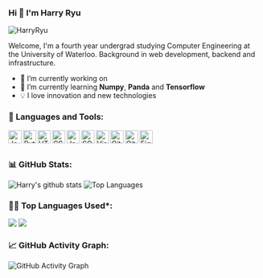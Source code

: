 ### Hi 👋 I'm Harry Ryu

<p align="left"> <img src="https://komarev.com/ghpvc/?username=HarryRyu" alt="HarryRyu" /> </p>

Welcome, I'm a fourth year undergrad studying Computer Engineering at the University of Waterloo. Background in web development, backend and infrastructure. 

- 🔭 I’m currently working on
- 🌱 I’m currently learning **Numpy**, **Panda** and **Tensorflow**
- 💡 I love innovation and new technologies

### 🧰 Languages and Tools:

<img align="left" alt="Java" width="26px" src="https://github.com/darshanr27/HarryRyu/blob/master/Assets/java.png" />
<img align="left" alt="Python" width="26px" src="https://github.com/darshanr27/HarryRyu/blob/master/Assets/python.png" />
<img align="left" alt="HTML5" width="26px" src="https://github.com/darshanr27/HarryRyu/blob/master/Assets/html.png" />
<img align="left" alt="CSS3" width="26px" src="https://github.com/darshanr27/HarryRyu/blob/master/Assets/css.png" />
<img align="left" alt="JavaScript" width="26px" src="https://github.com/darshanr27/HarryRyu/blob/master/Assets/javascript.png" />
<img align="left" alt="SQL" width="26px" src="https://github.com/darshanr27/HarryRyu/blob/master/Assets/sql.png" />
<img align="left" alt="Visual Studio Code" width="26px" src="https://github.com/HarryRyu7/HarryRyu/blob/master/Assets/visual-studio-code.png" />
<img align="left" alt="Git" width="26px" src="https://github.comHarryRyu7/HarryRyu/blob/master/Assets/git.png" />
<img align="left" alt="GitHub" width="26px" src="https://github.com/HarryRyu/HarryRyu/blob/master/Assets/github.png" />
<img align="left" alt="Figma" width="26px" src="https://github.com/HarryRyu/HarryRyu/blob/master/Assets/figma.png" />

<br />
<br />

<!--   Stats -->
### 📊 GitHub Stats:
![Harry's github stats](https://github-readme-stats.vercel.app/api?username=harryryu&theme=nord&show_icons=true&count_private=true)
![Top Languages](https://github-readme-stats.vercel.app/api/top-langs/?username=harryryu&layout=compact&theme=gotham&custom_title=Statistics)  

  
  
<!--   Top Languages Using -->
### 👨‍💻 Top Languages Used*:
![](https://github-profile-summary-cards.vercel.app/api/cards/repos-per-language?username=harryryu&theme=nord_dark)
![](https://github-profile-summary-cards.vercel.app/api/cards/most-commit-language?username=harryryu&theme=nord_dark)


<!--   GitHub stats graph -->
### 📈 GitHub Activity Graph:
 ![GitHub Activity Graph](https://activity-graph.herokuapp.com/graph?username=harryryu&theme=github)
